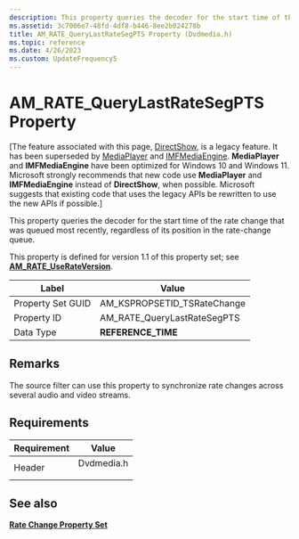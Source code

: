 ```yaml
---
description: This property queries the decoder for the start time of the rate change that was queued most recently, regardless of its position in the rate-change queue.
ms.assetid: 3c7006e7-48fd-4df8-b446-8ee2b024278b
title: AM_RATE_QueryLastRateSegPTS Property (Dvdmedia.h)
ms.topic: reference
ms.date: 4/26/2023
ms.custom: UpdateFrequency5
---
```


# AM\_RATE\_QueryLastRateSegPTS Property

\[The feature associated with this page, [DirectShow](/windows/win32/directshow/directshow), is a legacy feature. It has been superseded by [MediaPlayer](/uwp/api/Windows.Media.Playback.MediaPlayer) and [IMFMediaEngine](/windows/win32/api/mfmediaengine/nn-mfmediaengine-imfmediaengine). **MediaPlayer** and **IMFMediaEngine** have been optimized for Windows 10 and Windows 11. Microsoft strongly recommends that new code use **MediaPlayer** and **IMFMediaEngine** instead of **DirectShow**, when possible. Microsoft suggests that existing code that uses the legacy APIs be rewritten to use the new APIs if possible.\]

This property queries the decoder for the start time of the rate change that was queued most recently, regardless of its position in the rate-change queue.

This property is defined for version 1.1 of this property set; see [**AM\_RATE\_UseRateVersion**](am-rate-userateversion-property.md).



| Label | Value |
|-------------------|-------------------------------|
| Property Set GUID | AM\_KSPROPSETID\_TSRateChange |
| Property ID       | AM\_RATE\_QueryLastRateSegPTS |
| Data Type         | **REFERENCE\_TIME**           |



 

## Remarks

The source filter can use this property to synchronize rate changes across several audio and video streams.

## Requirements



| Requirement | Value |
|-------------------|---------------------------------------------------------------------------------------|
| Header<br/> | <dl> <dt>Dvdmedia.h</dt> </dl> |



## See also

<dl> <dt>

[**Rate Change Property Set**](rate-change-property-set.md)
</dt> </dl>

 

 





